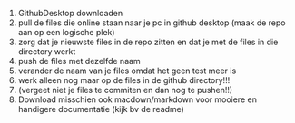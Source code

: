 1. GithubDesktop downloaden
2. pull de files die online staan naar je pc in github desktop (maak de repo aan op een logische plek)
3. zorg dat je nieuwste files in de repo zitten en dat je met de files in die directory werkt
4. push de files met dezelfde naam
5. verander de naam van je files omdat het geen test meer is
6. werk alleen nog maar op de files in de github directory!!!
7. (vergeet niet je files te commiten en dan nog te pushen!!)
8. Download misschien ook macdown/markdown voor mooiere en handigere documentatie (kijk bv de readme)